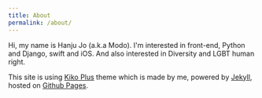 ```yaml
---
title: About
permalink: /about/
---
```


Hi, my name is Hanju Jo (a.k.a Modo). I'm interested in front-end, Python and Django, swift and iOS. And also interested in Diversity and LGBT human right.

This site is using [Kiko Plus](https://github.com/AWEEKJ/Kiko-plus) theme which is made by me, powered by [Jekyll](http://jekyllrb.com), hosted on [Github Pages](https://pages.github.com).
